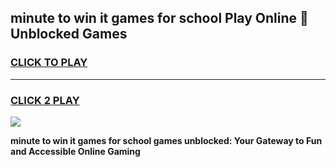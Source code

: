 
## minute to win it games for school Play Online 👋 Unblocked Games
<h3>
<a href="https://news.freeplayer.one?title=minute_to_win_it_games_for_school&ref=17GH">CLICK TO PLAY</a></h3>
<hr>

<h3>
<a href="https://news.freeplayer.one?title=minute_to_win_it_games_for_school&ref=17GH">CLICK 2 PLAY</a>
  
</h3>

<a href="https://news.freeplayer.one?title=minute_to_win_it_games_for_school&ref=17GH/"><img src="https://clearcache.store/games.png"></a>


**minute to win it games for school games unblocked: Your Gateway to Fun and Accessible Online Gaming**
